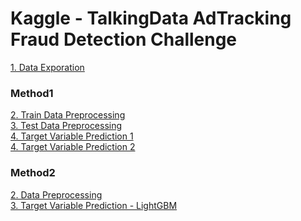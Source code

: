 # Kaggle - TalkingData AdTracking Fraud Detection Challenge

[1. Data Exporation](01_Data_Exporation.py) <br>

### Method1
[2. Train Data Preprocessing](method1_02_Train_Data_Preprocessing.py) <br>
[3. Test Data Preprocessing](method1_03_Test_Data_Preprocessing.py) <br>
[4. Target Variable Prediction 1](method1_04_Target_Variable_Prediction_1.py) <br>
[4. Target Variable Prediction 2](method1_04_Target_Variable_Prediction_2.py) <br>

### Method2
[2. Data Preprocessing](method2_02_Data_Preprocessing.py) <br>
[3. Target Variable Prediction - LightGBM](method2_03_Target_Variable_Prediction_lightgbm.py) <br>
